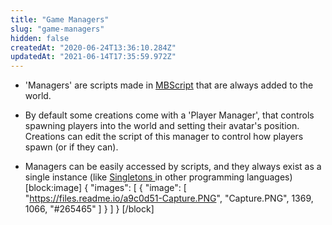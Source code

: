 ```yaml
---
title: "Game Managers"
slug: "game-managers"
hidden: false
createdAt: "2020-06-24T13:36:10.284Z"
updatedAt: "2021-06-14T17:35:59.972Z"
---
```

* 'Managers' are scripts made in [MBScript](doc:mbscript) that are always added to the world.
* By default some creations come with a 'Player Manager', that controls spawning players into the world and setting their avatar's position. Creations can edit the script of this manager to control how players spawn (or if they can).

* Managers can be easily accessed by scripts, and they always exist as a single instance (like [Singletons ](https://en.wikipedia.org/wiki/Singleton_pattern) in other programming languages)
[block:image]
{
  "images": [
    {
      "image": [
        "https://files.readme.io/a9c0d51-Capture.PNG",
        "Capture.PNG",
        1369,
        1066,
        "#265465"
      ]
    }
  ]
}
[/block]